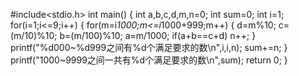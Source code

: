 
#include<stdio.h>
int main()
{
	int a,b,c,d,m,n=0;
	int sum=0;
	int i=1;
	for(i=1;i<=9;i++)
	{
		for(m=i*1000;m<=i*1000+999;m++)
		{
			d=m%10;
	        c=(m/10)%10;
	     	b=(m/100)%10;
	    	a=m/1000;
	    if(a+b==c+d)
			n++;
		}
		printf("%d000~%d999之间有%d个满足要求的数\n",i,i,n);
		sum+=n;
	}
	printf("1000~9999之间一共有%d个满足要求的数\n",sum);
	return 0;
}


  



 
